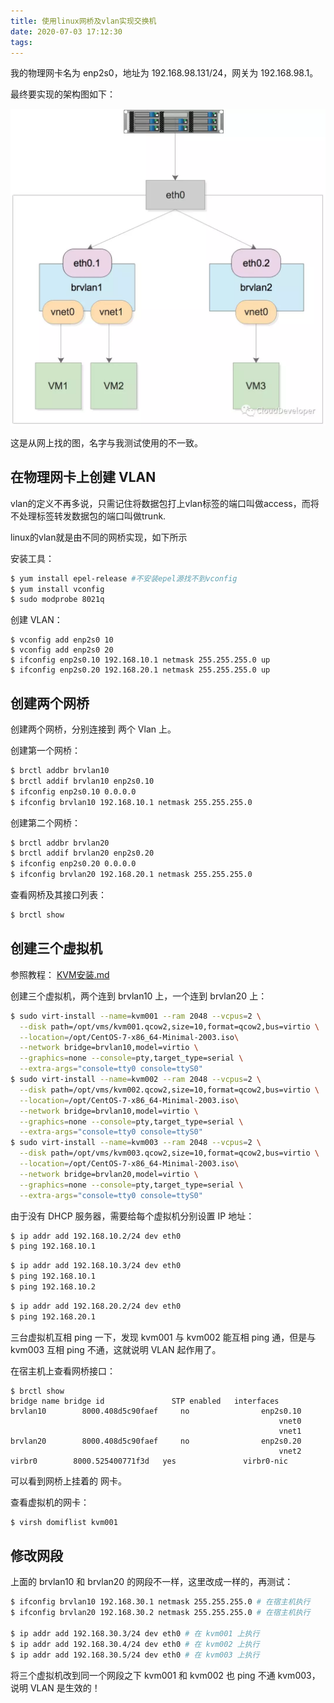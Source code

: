 ```yaml
---
title: 使用linux网桥及vlan实现交换机
date: 2020-07-03 17:12:30
tags:
---
```


我的物理网卡名为 enp2s0，地址为 192.168.98.131/24，网关为 192.168.98.1。

最终要实现的架构图如下：

![img](../../resource/431521-20190226110432588-1642736377.png)

这是从网上找的图，名字与我测试使用的不一致。



## 在物理网卡上创建 VLAN

vlan的定义不再多说，只需记住将数据包打上vlan标签的端口叫做access，而将不处理标签转发数据包的端口叫做trunk.

linux的vlan就是由不同的网桥实现，如下所示

安装工具：

```bash
$ yum install epel-release #不安装epel源找不到vconfig
$ yum install vconfig
$ sudo modprobe 8021q
```

创建 VLAN：

```
$ vconfig add enp2s0 10
$ vconfig add enp2s0 20
$ ifconfig enp2s0.10 192.168.10.1 netmask 255.255.255.0 up
$ ifconfig enp2s0.20 192.168.20.1 netmask 255.255.255.0 up
```



## 创建两个网桥

创建两个网桥，分别连接到 两个 Vlan 上。

创建第一个网桥：

```bash
$ brctl addbr brvlan10
$ brctl addif brvlan10 enp2s0.10
$ ifconfig enp2s0.10 0.0.0.0
$ ifconfig brvlan10 192.168.10.1 netmask 255.255.255.0
```

创建第二个网桥：

```bash
$ brctl addbr brvlan20
$ brctl addif brvlan20 enp2s0.20
$ ifconfig enp2s0.20 0.0.0.0
$ ifconfig brvlan20 192.168.20.1 netmask 255.255.255.0
```

查看网桥及其接口列表：

```bash
$ brctl show
```



## 创建三个虚拟机

参照教程： [KVM安装.md](../KVM/KVM安装.md) 

创建三个虚拟机，两个连到 brvlan10 上，一个连到 brvlan20 上：

```bash
$ sudo virt-install --name=kvm001 --ram 2048 --vcpus=2 \
  --disk path=/opt/vms/kvm001.qcow2,size=10,format=qcow2,bus=virtio \
  --location=/opt/CentOS-7-x86_64-Minimal-2003.iso\
  --network bridge=brvlan10,model=virtio \
  --graphics=none --console=pty,target_type=serial \
  --extra-args="console=tty0 console=ttyS0"
$ sudo virt-install --name=kvm002 --ram 2048 --vcpus=2 \
  --disk path=/opt/vms/kvm002.qcow2,size=10,format=qcow2,bus=virtio \
  --location=/opt/CentOS-7-x86_64-Minimal-2003.iso\
  --network bridge=brvlan10,model=virtio \
  --graphics=none --console=pty,target_type=serial \
  --extra-args="console=tty0 console=ttyS0"
$ sudo virt-install --name=kvm003 --ram 2048 --vcpus=2 \
  --disk path=/opt/vms/kvm003.qcow2,size=10,format=qcow2,bus=virtio \
  --location=/opt/CentOS-7-x86_64-Minimal-2003.iso\
  --network bridge=brvlan20,model=virtio \
  --graphics=none --console=pty,target_type=serial \
  --extra-args="console=tty0 console=ttyS0"
```

由于没有 DHCP 服务器，需要给每个虚拟机分别设置 IP 地址：

```bash
$ ip addr add 192.168.10.2/24 dev eth0
$ ping 192.168.10.1
```

```bash
$ ip addr add 192.168.10.3/24 dev eth0
$ ping 192.168.10.1
$ ping 192.168.10.2
```

```bash
$ ip addr add 192.168.20.2/24 dev eth0
$ ping 192.168.20.1
```

三台虚拟机互相 ping 一下，发现 kvm001 与 kvm002 能互相 ping 通，但是与 kvm003 互相 ping 不通，这就说明 VLAN 起作用了。

在宿主机上查看网桥接口：

```
$ brctl show
bridge name	bridge id		        STP enabled	  interfaces
brvlan10		8000.408d5c90faef	  no		        enp2s0.10
							                                vnet0
							                                vnet1
brvlan20		8000.408d5c90faef	  no		        enp2s0.20
							                                vnet2
virbr0		  8000.525400771f3d	  yes		        virbr0-nic
```

可以看到网桥上挂着的 网卡。

查看虚拟机的网卡：

```bash
$ virsh domiflist kvm001
```



## 修改网段

上面的 brvlan10 和 brvlan20 的网段不一样，这里改成一样的，再测试：

```bash
$ ifconfig brvlan10 192.168.30.1 netmask 255.255.255.0 # 在宿主机执行
$ ifconfig brvlan20 192.168.30.2 netmask 255.255.255.0 # 在宿主机执行

$ ip addr add 192.168.30.3/24 dev eth0 # 在 kvm001 上执行
$ ip addr add 192.168.30.4/24 dev eth0 # 在 kvm002 上执行
$ ip addr add 192.168.30.5/24 dev eth0 # 在 kvm003 上执行
```

将三个虚拟机改到同一个网段之下 kvm001 和 kvm002 也 ping 不通 kvm003，说明 VLAN 是生效的！





